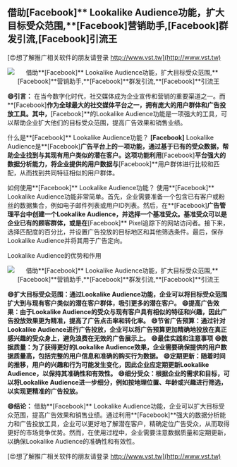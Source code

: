 ## **借助**[Facebook]** Lookalike Audience功能，扩大目标受众范围,**[Facebook]**营销助手,**[Facebook]**群发引流,**[Facebook]**引流王**

[😍想了解推广相关软件的朋友请登录 http://www.vst.tw](http://www.vst.tw)

 <center><img src="https://vst.tw/MP4/tuiguang/png/4.png" alt="借助**[Facebook]** Lookalike Audience功能，扩大目标受众范围,**[Facebook]**营销助手,**[Facebook]**群发引流,**[Facebook]**引流王"></center>

**😄引言：**
在当今数字化时代，社交媒体成为企业宣传和营销的重要渠道之一。而**[Facebook]**作为全球最大的社交媒体平台之一，拥有庞大的用户群体和广告投放工具。其中，**[Facebook]**的Lookalike Audience功能是一项强大的工具，可以帮助企业扩大他们的目标受众范围，提高广告效果和销售业绩。

什么是**[Facebook]** Lookalike Audience功能？
**[Facebook]** Lookalike Audience是**[Facebook]**广告平台上的一项功能，通过基于已有的受众数据，帮助企业找到与其现有用户类似的潜在客户。这项功能利用**[Facebook]**平台强大的数据分析能力，将企业提供的用户数据与**[Facebook]**用户群体进行比较和匹配，从而找到共同特征相似的用户群体。

如何使用**[Facebook]** Lookalike Audience功能？
使用**[Facebook]** Lookalike Audience功能非常简单。首先，企业需要准备一个包含已有客户或粉丝的数据集合，例如电子邮件列表或用户ID列表。然后，在**[Facebook]**广告管理平台中创建一个Lookalike Audience，并选择一个基准受众。基准受众可以是企业已有的顾客群体，或是在**[Facebook]** Pixel追踪下的网站访问者。接下来，选择匹配度的百分比，并设置广告投放的目标地区和其他筛选条件。最后，保存Lookalike Audience并将其用于广告定向。

Lookalike Audience的优势和作用

 <center><img src="https://vst.tw/MP4/tuiguang/png/1.png" alt="借助**[Facebook]** Lookalike Audience功能，扩大目标受众范围,**[Facebook]**营销助手,**[Facebook]**群发引流,**[Facebook]**引流王"></center>

**😄扩大目标受众范围：通过Lookalike Audience功能，企业可以将目标受众范围扩大到与现有客户类似的潜在客户群体，吸引更多的潜在客户。**
**😄提高广告效果：由于Lookalike Audience的受众与现有客户具有相似的特征和兴趣，因此广告投放效果更为精准，提高了广告点击率和转化率。**
**😄节省广告预算：通过针对Lookalike Audience进行广告投放，企业可以将广告预算更加精确地投放在真正感兴趣的受众身上，避免浪费在无效的广告展示上。**
**😄最佳实践和注意事项**
**😄数据质量：为了获得更好的Lookalike Audience效果，企业需要确保提供的用户数据质量高，包括完整的用户信息和准确的购买行为数据。**
**😄定期更新：随着时间的推移，用户的兴趣和行为可能发生变化，因此企业应定期更新Lookalike Audience，以保持其准确性和有效性。**
**😄细分受众：根据企业的需求和目标，可以将Lookalike Audience进一步细分，例如按地理位置、年龄或兴趣进行筛选，以实现更精准的广告投放。**

**😄结论：**
借助**[Facebook]** Lookalike Audience功能，企业可以扩大目标受众范围，提高广告效果和销售业绩。通过利用**[Facebook]**强大的数据分析能力和广告投放工具，企业可以更好地了解潜在客户，精确定位广告受众，从而取得更好的市场竞争优势。然而，在使用过程中，企业需要注意数据质量和定期更新，以确保Lookalike Audience的准确性和有效性。

[😍想了解推广相关软件的朋友请登录 http://www.vst.tw](http://www.vst.tw)



